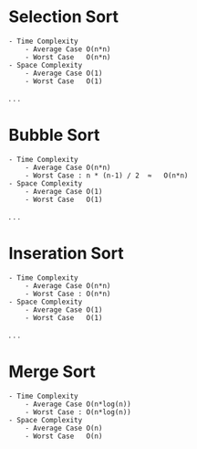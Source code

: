 # Selection Sort 
    - Time Complexity
        - Average Case O(n*n)
        - Worst Case   O(n*n)
    - Space Complexity 
        - Average Case O(1)
        - Worst Case   O(1)
.
.
.

# Bubble Sort 
    - Time Complexity
        - Average Case O(n*n)
        - Worst Case : n * (n-1) / 2  ≈   O(n*n)
    - Space Complexity 
        - Average Case O(1)
        - Worst Case   O(1)
.
.
.

# Inseration Sort 
    - Time Complexity
        - Average Case O(n*n)
        - Worst Case : O(n*n)
    - Space Complexity 
        - Average Case O(1)
        - Worst Case   O(1)
.
.
.

# Merge Sort 
    - Time Complexity
        - Average Case O(n*log(n))
        - Worst Case : O(n*log(n))
    - Space Complexity 
        - Average Case O(n)
        - Worst Case   O(n)
